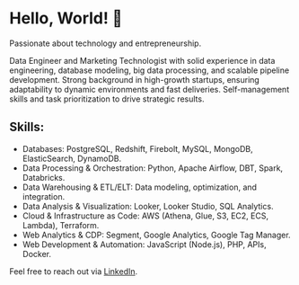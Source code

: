 # Hello, World! 👋

Passionate about technology and entrepreneurship.

Data Engineer and Marketing Technologist with solid experience in data engineering, database modeling, big data processing, and scalable pipeline development. 
Strong background in high-growth startups, ensuring adaptability to dynamic environments and fast deliveries. Self-management skills and task prioritization to drive strategic results.


## Skills:

- Databases: PostgreSQL, Redshift, Firebolt, MySQL, MongoDB,
ElasticSearch, DynamoDB.
- Data Processing & Orchestration: Python, Apache Airflow, DBT, Spark,
Databricks.
- Data Warehousing & ETL/ELT: Data modeling, optimization, and integration.
- Data Analysis & Visualization: Looker, Looker Studio, SQL Analytics.
- Cloud & Infrastructure as Code: AWS (Athena, Glue, S3, EC2, ECS,
Lambda), Terraform.
- Web Analytics & CDP: Segment, Google Analytics, Google Tag Manager.
- Web Development & Automation: JavaScript (Node.js), PHP, APIs, Docker.

Feel free to reach out via [LinkedIn](https://www.linkedin.com/in/marcelscoelho).
